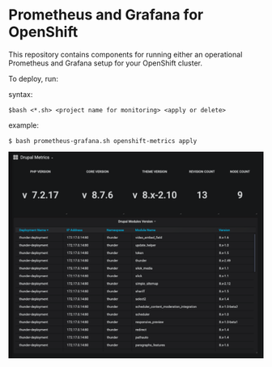 # Prometheus and Grafana for OpenShift

This repository contains components for running either an operational Prometheus and Grafana setup for your OpenShift cluster. 

To deploy, run:

syntax:
```
$bash <*.sh> <project name for monitoring> <apply or delete> 
```
example:
```
$ bash prometheus-grafana.sh openshift-metrics apply
```
![alt text](https://github.com/ros-kamach/openshift_monitoring/raw/master/4.png)
